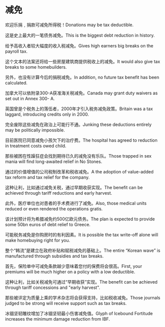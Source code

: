 # 减免

<p><span class="chinese">欢迎乐捐﹐捐款可减免所得税！</span><span class="english">Donations may be tax deductible.</span></p>

<p><span class="chinese">这是史上最大的一笔债务减免。</span><span class="english">This is the biggest debt reduction in history.</span></p>

<p><span class="chinese">给予高收入者较大幅度的收入税减免。</span><span class="english">Gives high earners big breaks on the payroll tax.</span></p>

<p><span class="chinese">这个文本的法案还将给一些房屋建筑商提供税收上的减免。</span><span class="english">It would also give tax breaks to some homebuilders.</span></p>

<p><span class="chinese">另外，也没有计算今后的捐税减免。</span><span class="english">In addition, no future tax benefit has been calculated.</span></p>

<p><span class="chinese">加拿大可以依附录300-A获准海关税减免。</span><span class="english">Canada may grant duty waivers as set out in Annex 300- A.</span></p>

<p><span class="chinese">英国曾是个税务上的落伍者，2000年才引入税务减免政策。</span><span class="english">Britain was a tax laggard, introducing credits only in 2000.</span></p>

<p><span class="chinese">完全废除这些减免在政治上可能行不通。</span><span class="english">Junking these deductions entirely may be politically impossible.</span></p>

<p><span class="chinese">目前医院已同意减免小孩欠下的治疗费。</span><span class="english">The hospital has agreed to reduction in treatment costs owed child.</span></p>

<p><span class="chinese">那些被困在性躁狂症会找到期待已久的减免没有乐队。</span><span class="english">Those trapped in sex mania will find long-awaited relief in No Stones.</span></p>

<p><span class="chinese">通过的价值增值的公司税制改革和税收减免。</span><span class="english">A the adoption of value-added tax reform and tax relief for the company.</span></p>

<p><span class="chinese">这种让利，比如通过减免关税，通过早期收获实现。</span><span class="english">The benefit can be achieved through tariff reductions and early harvest.</span></p>

<p><span class="chinese">此外，医疗单位也对患者的手术费进行了减免。</span><span class="english">Also, those medical units reduced or even rendered the operations gratis.</span></p>

<p><span class="chinese">该计划预计将为希腊减免约500亿欧元债务。</span><span class="english">The plan is expected to provide some 50bn euros of debt relief to Greece.</span></p>

<p><span class="chinese">可能税务减免是你购房时的有利因素。</span><span class="english">It is possible the tax write-off alone will make homebuying right for you.</span></p>

<p><span class="chinese">整个“韩流”是建立在政府补贴和赋税减免的基础上。</span><span class="english">The entire “Korean wave” is manufactured through subsidies and tax breaks.</span></p>

<p><span class="chinese">首先，保险单中可减免条款越少意味着您付的保费将会很高。</span><span class="english">First, your premiums will be much higher on a policy with a low deductible.</span></p>

<p><span class="chinese">这种让利，比如关税减免可通过“早期收获”实现。</span><span class="english">The benefit can be achieved through tariff concessions and "early harvest".</span></p>

<p><span class="chinese">那些被评定为质量上乘的学术杂志将会获得支持，比如税收减免。</span><span class="english">Those journals judged to be strong will receive support such as tax breaks.</span></p>

<p><span class="chinese">冰锢坚韧雕纹增加了冰锢坚韧最小伤害减免值。</span><span class="english">Glyph of Icebound Fortitude increases the minimum damage reduction from IBF.</span></p>

